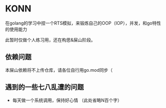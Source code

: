# KONN
在golang的学习中捏一个RTS模拟，来锻炼自己的OOP（IOP），并发，和go特性的使用能力

此暂时仅做个人练习用，还在构思&屎山阶段。

## 依赖问题
本屎山依赖将不上传仓库，请各位自行用go.mod同步（

## 遇到的一些七八乱遭的问题
* 每天做一个系统调用，保持好心情
（此处省略N百个字）
